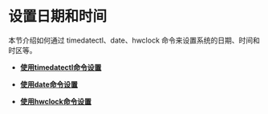 # 设置日期和时间<a name="ZH-CN_TOPIC_0182317136"></a>

本节介绍如何通过 timedatectl、date、hwclock 命令来设置系统的日期、时间和时区等。

-   **[使用timedatectl命令设置](使用timedatectl命令设置.md)**  

-   **[使用date命令设置](使用date命令设置.md)**  

-   **[使用hwclock命令设置](使用hwclock命令设置.md)**  


